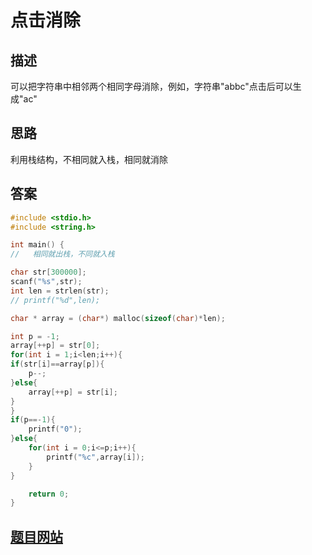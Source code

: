 # 点击消除

## 描述
可以把字符串中相邻两个相同字母消除，例如，字符串"abbc"点击后可以生成"ac"

## 思路
利用栈结构，不相同就入栈，相同就消除
## 答案
``` c
#include <stdio.h>
#include <string.h>

int main() {
//   相同就出栈，不同就入栈

char str[300000];
scanf("%s",str);
int len = strlen(str);
// printf("%d",len);

char * array = (char*) malloc(sizeof(char)*len);

int p = -1;
array[++p] = str[0];
for(int i = 1;i<len;i++){
if(str[i]==array[p]){
    p--;
}else{
    array[++p] = str[i];
}
}
if(p==-1){
    printf("0");
}else{
    for(int i = 0;i<=p;i++){
        printf("%c",array[i]);
    }
}

    return 0;
}
```

## [题目网站](https://www.nowcoder.com/practice/8d3643ec29654cf8908b5cf3a0479fd5?tpId=308&tqId=952218&ru=%2Fpractice%2F885c1db3e39040cbae5cdf59fb0e9382&qru=%2Fta%2Falgorithm-start%2Fquestion-ranking&sourceUrl=%2Fexam%2Foj%3Fpage%3D1%26tab%3D%25E7%25AE%2597%25E6%25B3%2595%25E7%25AF%2587%26topicId%3D308)
